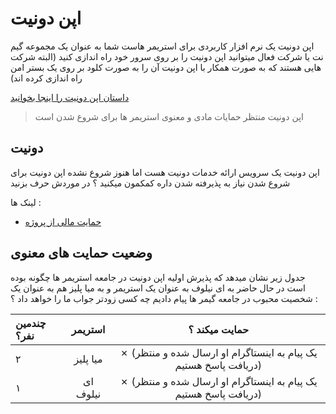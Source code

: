 
# اپن دونیت
اپن دونیت یک نرم افزار کاربردی برای استریمر هاست
شما به عنوان یک مجموعه گیم نت یا شرکت فعال میتوانید اپن دونیت را بر روی سرور خود راه اندازی کنید (البته شرکت هایی هستند که به صورت همکار با اپن دونیت آن را به صورت کلود بر روی یک بستر امن راه اندازی کرده اند)


[داستان اپن دونیت را اینجا بخوانید](https://vrgl.ir/KCmRl)

> اپن دونیت منتظر حمایات مادی و معنوی استریمر ها برای شروع شدن است

## دونیت
اپن دونیت یک سرویس ارائه خدمات دونیت هست اما هنوز شروع نشده اپن دونیت برای شروع شدن نیاز به پذیرفته شدن داره کمکمون میکنید ؟ 
در موردش حرف بزنید 

لینک ها :

+ [حمایت مالی از پروژه](https://zarinp.al/@drfelfel)

## وضعیت حمایت های معنوی
جدول زیر نشان میدهد که پذیرش اولیه اپن دونیت در جامعه استریمر ها چگونه بوده است در حال حاضر به ای نیلوف به عنوان یک استریمر و به میا پلیز هم به عنوان یک شخصیت محبوب در جامعه گیمر ها پیام دادیم چه کسی زودتر جواب ما را خواهد داد ؟ :

| چندمین نفر؟     | استریمر | حمایت میکند ؟  |
|:----------|:------------------:|:------------------:|
| ۲    |          میا پلیز        |            ✗ (یک پیام به اینستاگرام او ارسال شده و منتظر دریافت پاسخ هستیم)     |
| ۱      |         ای نیلوف        |           ✗ (یک پیام به اینستاگرام او ارسال شده و منتظر دریافت پاسخ هستیم)        |
